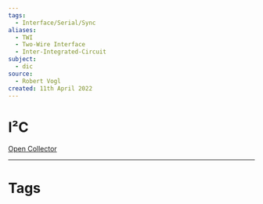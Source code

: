 ```yaml
---
tags:
  - Interface/Serial/Sync
aliases:
  - TWI
  - Two-Wire Interface
  - Inter-Integrated-Circuit
subject:
  - dic
source:
  - Robert Vogl
created: 11th April 2022
---
```


# I²C

[Open Collector](../Hardwareentwicklung/Open%20Collector.md)

---

# Tags
